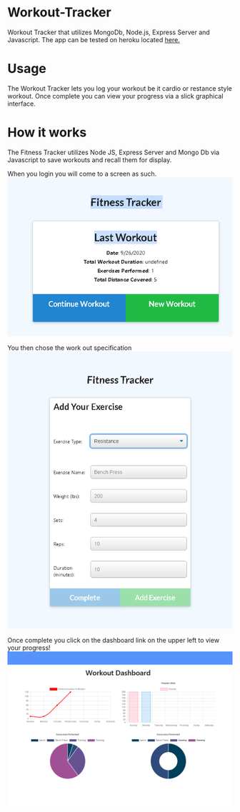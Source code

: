 # Workout-Tracker
Workout Tracker that utilizes MongoDb, Node.js, Express Server and Javascript.
The app can be tested on heroku located <a href = "https://pacific-atoll-57564.herokuapp.com/">here.</a>

# Usage

The Workout Tracker lets you log your workout be it cardio or restance style workout. Once complete you can view your progress via a slick graphical interface. 

# How it works

The Fitness Tracker utilizes Node JS, Express Server and Mongo Db via Javascript to save workouts and recall them for display. 

When you login you will come to a screen as such.
<img src = "./img/ft1.png">

You then chose the work out specification
<img src ="./img/ft2.png">

Once complete you click on the dashboard link on the upper left to view your progress!
<img src="./img/ft3.png">